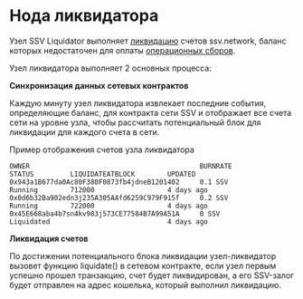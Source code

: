 # Нода ликвидатора

Узел SSV Liquidator выполняет [ликвидацию](https://docs.ssv.network/learn/protocol-overview/tokenomics/liquidations) счетов ssv.network, баланс которых недостаточен для оплаты [операционных сборов](https://docs.ssv.network/learn/protocol-overview/tokenomics/fees).

Узел ликвидатора выполняет 2 основных процесса:

**Синхронизация данных сетевых контрактов**

Каждую минуту узел ликвидатора извлекает последние события, определяющие баланс, для контракта сети SSV и отображает все счета сети на уровне узла, чтобы рассчитать потенциальный блок для ликвидации для каждого счета в сети.

Пример отображения счетов узла ликвидатора

```
OWNER                                          BURNRATE                  STATUS         LIQUIDATEATBLOCK        UPDATED
0x943a1B677da0Ac80F380F0873fb4jdneB1201402     0.1 SSV                   Running        712000                  4 days ago
0x0d6b32Ba902edn3j235A305AAfd6259C979F915f     0.2 SSV                   Running        722000                  4 days ago
0x45E668aba4b7sn4kv983j573CE77584B7A99A51A     0 SSV                     Liquidated                             4 days ago
```

**Ликвидация счетов**

По достижении потенциального блока ликвидации узел-ликвидатор вызовет функцию liquidate() в сетевом контракте, если узел первым успешно прошел транзакцию, счет будет ликвидирован, а его SSV-залог будет отправлен на адрес кошелька, который выполнил ликвидацию.
